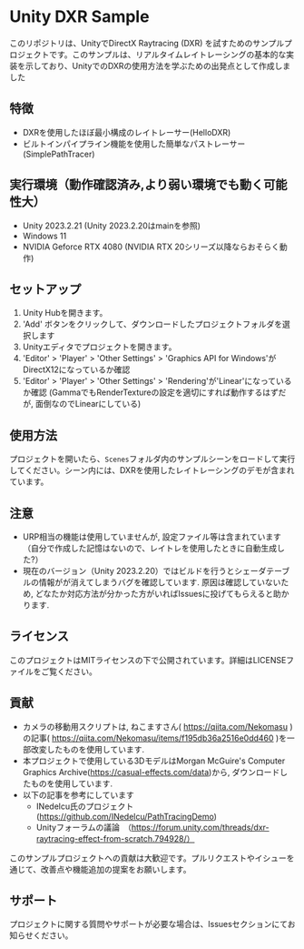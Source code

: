 # Unity DXR Sample

このリポジトリは、UnityでDirectX Raytracing (DXR) を試すためのサンプルプロジェクトです。このサンプルは、リアルタイムレイトレーシングの基本的な実装を示しており、UnityでのDXRの使用方法を学ぶための出発点として作成しました

## 特徴

- DXRを使用したほぼ最小構成のレイトレーサー(HelloDXR)
- ビルトインパイプライン機能を使用した簡単なパストレーサー(SimplePathTracer)

## 実行環境（動作確認済み,より弱い環境でも動く可能性大）

- Unity 2023.2.21 (Unity 2023.2.20はmainを参照)
- Windows 11
- NVIDIA Geforce RTX 4080 (NVIDIA RTX 20シリーズ以降ならおそらく動作)

## セットアップ

1. Unity Hubを開きます。
2. 'Add' ボタンをクリックして、ダウンロードしたプロジェクトフォルダを選択します
3. Unityエディタでプロジェクトを開きます。
4. 'Editor' > 'Player' > 'Other Settings' > 'Graphics API for Windows'がDirectX12になっているか確認
5. 'Editor' > 'Player' > 'Other Settings' > 'Rendering'が'Linear'になっているか確認
(GammaでもRenderTextureの設定を適切にすれば動作するはずだが, 面倒なのでLinearにしている)

## 使用方法

プロジェクトを開いたら、`Scenes`フォルダ内のサンプルシーンをロードして実行してください。シーン内には、DXRを使用したレイトレーシングのデモが含まれています。

## 注意

- URP相当の機能は使用していませんが, 設定ファイル等は含まれています（自分で作成した記憶はないので、レイトレを使用したときに自動生成した?）
- 現在のバージョン（Unity 2023.2.20）ではビルドを行うとシェーダテーブルの情報がが消えてしまうバグを確認しています.
  原因は確認していないため, どなたか対応方法が分かった方がいればIssuesに投げてもらえると助かります.

## ライセンス

このプロジェクトはMITライセンスの下で公開されています。詳細はLICENSEファイルをご覧ください。

## 貢献

- カメラの移動用スクリプトは, ねこますさん( https://qiita.com/Nekomasu )の記事( https://qiita.com/Nekomasu/items/f195db36a2516e0dd460 )を一部改変したものを使用しています.
- 本プロジェクトで使用している3DモデルはMorgan McGuire's Computer Graphics Archive(https://casual-effects.com/data)から, ダウンロードしたものを使用しています.
- 以下の記事を参考にしています
  - INedelcu氏のプロジェクト(https://github.com/INedelcu/PathTracingDemo)
  - Unityフォーラムの議論　（https://forum.unity.com/threads/dxr-raytracing-effect-from-scratch.794928/）

このサンプルプロジェクトへの貢献は大歓迎です。プルリクエストやイシューを通じて、改善点や機能追加の提案をお願いします。

## サポート

プロジェクトに関する質問やサポートが必要な場合は、Issuesセクションにてお知らせください。


